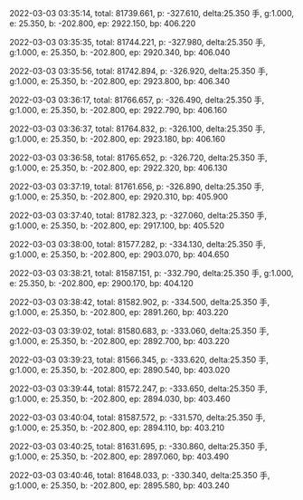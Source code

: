 2022-03-03 03:35:14, total: 81739.661, p: -327.610, delta:25.350 手, g:1.000, e: 25.350, b: -202.800, ep: 2922.150, bp: 406.220

2022-03-03 03:35:35, total: 81744.221, p: -327.980, delta:25.350 手, g:1.000, e: 25.350, b: -202.800, ep: 2920.340, bp: 406.040

2022-03-03 03:35:56, total: 81742.894, p: -326.920, delta:25.350 手, g:1.000, e: 25.350, b: -202.800, ep: 2923.800, bp: 406.340

2022-03-03 03:36:17, total: 81766.657, p: -326.490, delta:25.350 手, g:1.000, e: 25.350, b: -202.800, ep: 2922.790, bp: 406.160

2022-03-03 03:36:37, total: 81764.832, p: -326.100, delta:25.350 手, g:1.000, e: 25.350, b: -202.800, ep: 2923.180, bp: 406.160

2022-03-03 03:36:58, total: 81765.652, p: -326.720, delta:25.350 手, g:1.000, e: 25.350, b: -202.800, ep: 2922.320, bp: 406.130

2022-03-03 03:37:19, total: 81761.656, p: -326.890, delta:25.350 手, g:1.000, e: 25.350, b: -202.800, ep: 2920.310, bp: 405.900

2022-03-03 03:37:40, total: 81782.323, p: -327.060, delta:25.350 手, g:1.000, e: 25.350, b: -202.800, ep: 2917.100, bp: 405.520

2022-03-03 03:38:00, total: 81577.282, p: -334.130, delta:25.350 手, g:1.000, e: 25.350, b: -202.800, ep: 2903.070, bp: 404.650

2022-03-03 03:38:21, total: 81587.151, p: -332.790, delta:25.350 手, g:1.000, e: 25.350, b: -202.800, ep: 2900.170, bp: 404.120

2022-03-03 03:38:42, total: 81582.902, p: -334.500, delta:25.350 手, g:1.000, e: 25.350, b: -202.800, ep: 2891.260, bp: 403.220

2022-03-03 03:39:02, total: 81580.683, p: -333.060, delta:25.350 手, g:1.000, e: 25.350, b: -202.800, ep: 2892.700, bp: 403.220

2022-03-03 03:39:23, total: 81566.345, p: -333.620, delta:25.350 手, g:1.000, e: 25.350, b: -202.800, ep: 2890.540, bp: 403.020

2022-03-03 03:39:44, total: 81572.247, p: -333.650, delta:25.350 手, g:1.000, e: 25.350, b: -202.800, ep: 2894.030, bp: 403.460

2022-03-03 03:40:04, total: 81587.572, p: -331.570, delta:25.350 手, g:1.000, e: 25.350, b: -202.800, ep: 2894.110, bp: 403.210

2022-03-03 03:40:25, total: 81631.695, p: -330.860, delta:25.350 手, g:1.000, e: 25.350, b: -202.800, ep: 2897.060, bp: 403.490

2022-03-03 03:40:46, total: 81648.033, p: -330.340, delta:25.350 手, g:1.000, e: 25.350, b: -202.800, ep: 2895.580, bp: 403.240